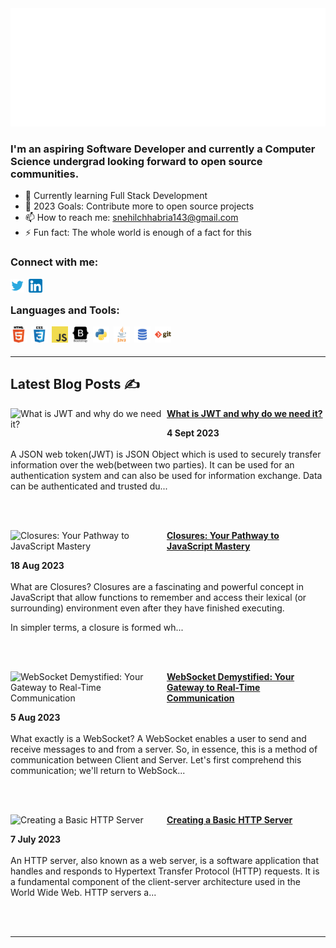 <div align="center">
	<img src="https://github.com/snehilchhabria/snehilchhabria/blob/main/intro.svg" alt="HI I'M, SNEHIL CHHABRIA👋">
</div>

### I'm an aspiring Software Developer and currently a Computer Science undergrad looking forward to open source communities.


- 🌱 Currently learning Full Stack Development
- 🥅 2023 Goals: Contribute more to open source projects 
- 📫 How to reach me: snehilchhabria143@gmail.com
- ⚡ Fun fact: The whole world is enough of a fact for this

### Connect with me:

[<img align="left" alt="Twitter" width="22px" src="./twitter.png" style="margin-right: 7px;" />][twitter]
[<img align="left" alt="LinkedIn" width="22px" src="./linkedin.png" />][linkedin]

<br />

### Languages and Tools:

<img align="left" alt="HTML5" width="26px" style="margin-right: 7px;" src="https://raw.githubusercontent.com/github/explore/80688e429a7d4ef2fca1e82350fe8e3517d3494d/topics/html/html.png" />
<img align="left" alt="CSS3" width="26px" style="margin-right: 7px;" src="https://raw.githubusercontent.com/github/explore/80688e429a7d4ef2fca1e82350fe8e3517d3494d/topics/css/css.png" />
<img align="left" alt="JavaScript" width="26px" style="margin-right: 7px;" src="https://raw.githubusercontent.com/github/explore/80688e429a7d4ef2fca1e82350fe8e3517d3494d/topics/javascript/javascript.png" />
<img align="left" alt="Bootstrap" width="26px" style="margin-right: 7px;"src="https://raw.githubusercontent.com/devicons/devicon/master/icons/bootstrap/bootstrap-plain-wordmark.svg" />
<img align="left" alt="Java" width="26px" style="margin-right: 7px;" src="https://raw.githubusercontent.com/github/explore/80688e429a7d4ef2fca1e82350fe8e3517d3494d/topics/python/python.png" />
<img align="left" alt="Python" width="26px" style="margin-right: 7px;" src="https://raw.githubusercontent.com/github/explore/80688e429a7d4ef2fca1e82350fe8e3517d3494d/topics/java/java.png" />
<img align="left" alt="SQL" width="26px" style="margin-right: 7px;" src="https://raw.githubusercontent.com/github/explore/80688e429a7d4ef2fca1e82350fe8e3517d3494d/topics/sql/sql.png" />
<img align="left" alt="Git" width="26px" style="margin-right: 7px;" src="https://raw.githubusercontent.com/github/explore/80688e429a7d4ef2fca1e82350fe8e3517d3494d/topics/git/git.png" />

<br />
<br />

[twitter]: https://twitter.com/snehil_chhabria

---

## Latest Blog Posts ✍️

<!-- HASHNODE_BLOG:START -->
<p align="left">
<a href="https://snehilchhabria.hashnode.dev//what-is-jwt-and-why-do-we-need-it" title="What is JWT and why do we need it?"><img src="https://cdn.hashnode.com/res/hashnode/image/upload/v1693839973846/3cc082f7-1e87-4df8-b901-a4ef0d4b51b7.webp" alt="What is JWT and why do we need it?" width="250px" align="left" /></a>
<a href="https://snehilchhabria.hashnode.dev//what-is-jwt-and-why-do-we-need-it" title="What is JWT and why do we need it?"><strong>What is JWT and why do we need it?</strong></a>
<div><strong>4 Sept 2023</strong></div>
<br/> A JSON web token(JWT) is JSON Object which is used to securely transfer information over the web(between two parties). It can be used for an authentication system and can also be used for information exchange.
Data can be authenticated and trusted du... </p> <br/> <br/>
<p align="left">
<a href="https://snehilchhabria.hashnode.dev//closures-your-pathway-to-javascript-mastery" title="Closures: Your Pathway to JavaScript Mastery"><img src="https://cdn.hashnode.com/res/hashnode/image/upload/v1692381096017/f5f05035-e378-4bd2-98c3-04eed64ba5a4.webp" alt="Closures: Your Pathway to JavaScript Mastery" width="250px" align="left" /></a>
<a href="https://snehilchhabria.hashnode.dev//closures-your-pathway-to-javascript-mastery" title="Closures: Your Pathway to JavaScript Mastery"><strong>Closures: Your Pathway to JavaScript Mastery</strong></a>
<div><strong>18 Aug 2023</strong></div>
<br/> What are Closures?
Closures are a fascinating and powerful concept in JavaScript that allow functions to remember and access their lexical (or surrounding) environment even after they have finished executing.

In simpler terms, a closure is formed wh... </p> <br/> <br/>
<p align="left">
<a href="https://snehilchhabria.hashnode.dev//websocket-demystified-your-gateway-to-real-time-communication" title="WebSocket Demystified: Your Gateway to Real-Time Communication"><img src="https://cdn.hashnode.com/res/hashnode/image/upload/v1691266034740/2a16f171-3e8a-400e-8c25-7d9a0d55f55a.png" alt="WebSocket Demystified: Your Gateway to Real-Time Communication" width="250px" align="left" /></a>
<a href="https://snehilchhabria.hashnode.dev//websocket-demystified-your-gateway-to-real-time-communication" title="WebSocket Demystified: Your Gateway to Real-Time Communication"><strong>WebSocket Demystified: Your Gateway to Real-Time Communication</strong></a>
<div><strong>5 Aug 2023</strong></div>
<br/> What exactly is a WebSocket?
A WebSocket enables a user to send and receive messages to and from a server. So, in essence, this is a method of communication between Client and Server. Let's first comprehend this communication; we'll return to WebSock... </p> <br/> <br/>
<p align="left">
<a href="https://snehilchhabria.hashnode.dev//creating-a-basic-http-server" title="Creating a Basic HTTP Server"><img src="https://cdn.hashnode.com/res/hashnode/image/upload/v1688754670747/8b56b6ce-aed4-4486-b6ab-d8885d9f3b3b.png" alt="Creating a Basic HTTP Server" width="250px" align="left" /></a>
<a href="https://snehilchhabria.hashnode.dev//creating-a-basic-http-server" title="Creating a Basic HTTP Server"><strong>Creating a Basic HTTP Server</strong></a>
<div><strong>7 July 2023</strong></div>
<br/> An HTTP server, also known as a web server, is a software application that handles and responds to Hypertext Transfer Protocol (HTTP) requests. It is a fundamental component of the client-server architecture used in the World Wide Web.
HTTP servers a... </p> <br/> <br/>
<!-- HASHNODE_BLOG:END -->

---
[linkedin]: https://www.linkedin.com/in/snehilchhabria/
